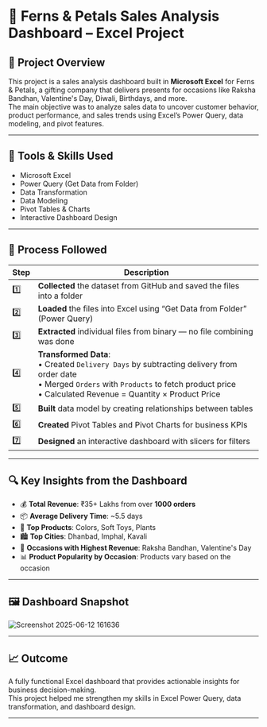 # 🌸 Ferns & Petals Sales Analysis Dashboard – Excel Project

## 📌 Project Overview
This project is a sales analysis dashboard built in **Microsoft Excel** for Ferns & Petals, a gifting company that delivers presents for occasions like Raksha Bandhan, Valentine's Day, Diwali, Birthdays, and more.  
The main objective was to analyze sales data to uncover customer behavior, product performance, and sales trends using Excel’s Power Query, data modeling, and pivot features.

---

## 🧰 Tools & Skills Used
- Microsoft Excel  
- Power Query (Get Data from Folder)  
- Data Transformation  
- Data Modeling  
- Pivot Tables & Charts  
- Interactive Dashboard Design

---

## 🔄 Process Followed

| Step | Description |
|------|-------------|
| 1️⃣ | **Collected** the dataset from GitHub and saved the files into a folder |
| 2️⃣ | **Loaded** the files into Excel using “Get Data from Folder” (Power Query) |
| 3️⃣ | **Extracted** individual files from binary — no file combining was done |
| 4️⃣ | **Transformed Data**: <br>• Created `Delivery Days` by subtracting delivery from order date <br>• Merged `Orders` with `Products` to fetch product price <br>• Calculated Revenue = Quantity × Product Price |
| 5️⃣ | **Built** data model by creating relationships between tables |
| 6️⃣ | **Created** Pivot Tables and Pivot Charts for business KPIs |
| 7️⃣ | **Designed** an interactive dashboard with slicers for filters |

---

## 🔍 Key Insights from the Dashboard
- 💰 **Total Revenue**: ₹35+ Lakhs from over **1000 orders**  
- 📦 **Average Delivery Time**: ~5.5 days  
- 🎁 **Top Products**: Colors, Soft Toys, Plants  
- 🏙️ **Top Cities**: Dhanbad, Imphal, Kavali  
- 🎉 **Occasions with Highest Revenue**: Raksha Bandhan, Valentine's Day  
- 📊 **Product Popularity by Occasion**: Products vary based on the occasion

---

## 🖼️ Dashboard Snapshot  
![Screenshot 2025-06-12 161636](https://github.com/user-attachments/assets/47f391c4-86f2-4975-a3d6-4c63016d192e)


---


## 📈 Outcome  
A fully functional Excel dashboard that provides actionable insights for business decision-making.  
This project helped me strengthen my skills in Excel Power Query, data transformation, and dashboard design.

---

